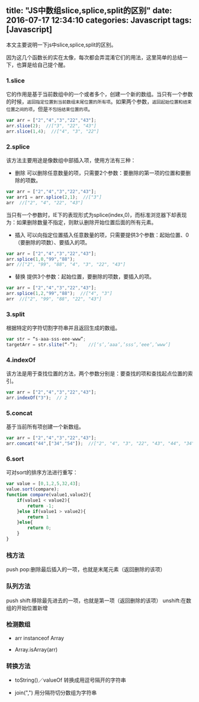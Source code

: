 title: "JS中数组slice,splice,split的区别"
date: 2016-07-17 12:34:10
categories: Javascript
tags: [Javascript]
---
本文主要说明一下js中slice,splice,split的区别。
<!--more-->
因为这几个函数长的实在太像，每次都会弄混淆它们的用法，这里简单的总结一下，也算是给自己提个醒。
### 1.slice
它的作用是基于当前数组中的一个或者多个，创建一个新的数组。当只有一个参数的时候，`返回指定位置到当前数组末尾位置的所有项`。如果两个参数，`返回起始位置和结束位置之间的项`，但是`不包括结束位置的项`。
```javascript
var arr = ["2","4","3","22","43"];
arr.slice(2);  //["3", "22", "43"]
arr.slice(1,4);  //["4", "3", "22"]
```

### 2.splice
该方法主要用途是像数组中部插入项，使用方法有三种：
* 删除
可以删除任意数量的项，只需要2个参数：要删除的第一项的位置和要删除的项数。
```javascript
var arr = ["2","4","3","22","43"];
var arr1 = arr.splice(2,1);  //["3"]
arr  //["2", "4", "22", "43"]
```
当只有一个参数时，IE下的表现形式为splice(index,0)，而标准浏览器下却表现为：如果删除数量不指定，则默认删除开始位置后面的所有元素。

* 插入
可以向指定位置插入任意数量的项，只需要提供3个参数：起始位置、0（要删除的项数）、要插入的项。
```javascript
var arr = ["2","4","3","22","43"];
arr.splice(1,0,"99","88");
arr //["2", "99", "88", "4", "3", "22", "43"]
```

* 替换
提供3个参数：起始位置，要删除的项数，要插入的项。
```javascript
var arr = ["2","4","3","22","43"];
arr.splice(1,2,"99","88");  //["4", "3"]
arr  //["2", "99", "88", "22", "43"]
```

### 3.split
根据特定的字符切割字符串并且返回生成的数组。
```javascript
var str = “s-aaa-sss-eee-www”;
targetArr = str.slite(“-”);    //[‘s’,’aaa’,’sss’,’eee’,’www’]
```

### 4.indexOf
该方法是用于查找位置的方法，两个参数分别是：要查找的项和查找起点位置的索引。
```javascript
var arr = ["2","4","3","22","43"];
arr.indexOf("3");  // 2
```

### 5.concat
基于当前所有项创建一个新数组。
```javascript
var arr = ["2","4","3","22","43"];
arr.concat("44",["34","54"]);  //["2", "4", "3", "22", "43", "44", "34", "54"]
```

### 6.sort
可对sort的排序方法进行重写：
```javascript
var value = [0,1,2,5,32,43];
value.sort(compare);
function compare(value1,value2){
    if(value1 < value2){
        return -1;
    }else if(value1 > value2){
        return 1
    }else{
        return 0;
    }
}
```

### 栈方法
push    pop:删除最后插入的一项，也就是末尾元素（返回删除的该项）

### 队列方法
push   shift:移除最先进去的一项，也就是第一项（返回删除的该项）
unshift:在数组的开始位置新增

### 检测数组
* arr instanceof Array

* Array.isArray(arr)

### 转换方法
* toString()／valueOf   转换成用逗号隔开的字符串

* join(",")  用分隔符切分数组为字符串